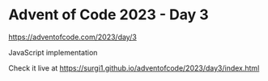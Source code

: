 # Advent of Code 2023 - Day 3

https://adventofcode.com/2023/day/3

JavaScript implementation

Check it live at https://surgi1.github.io/adventofcode/2023/day3/index.html